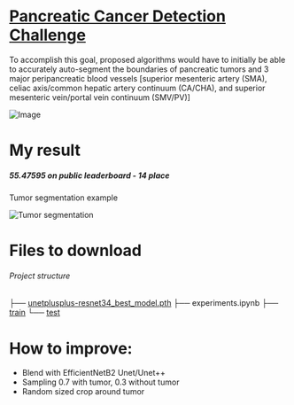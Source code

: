 # [Pancreatic Cancer Detection Challenge](https://www.topcoder.com/challenges/a96a2d2e-2b0c-4864-872b-3086242ee0ef)

To accomplish this goal, proposed algorithms would have to initially be able to accurately auto-segment the boundaries of pancreatic tumors and 3 major peripancreatic blood vessels [superior mesenteric artery (SMA), celiac axis/common hepatic artery continuum (CA/CHA), and superior mesenteric vein/portal vein continuum (SMV/PV)]

![Image](https://lh3.googleusercontent.com/8Xp5DVSu1T6tVWgkLQhMFbWUQ--FNQ6hD2TnMEwoDRL95MSPV7Bsv2Drlq8boFuFZjxdR6BP4BqI2dygUPQD0FnGLVmA9oQS0BHBpkFV9m0R3W2ZilSEscL5_DNUvPHO3I4QoqFO)

# My result
##### 55.47595 on public leaderboard - 14 place
Tumor segmentation example

![Tumor segmentation](https://github.com/maloyan/mri_topcoder/blob/master/segmentation_example.png)

# Files to download 
###### Project structure
├── [unetplusplus-resnet34\_best\_model.pth](https://drive.google.com/file/d/1rEsGESUilxBN8GgJVWouG0zfSXb3Efd8/view?usp=sharing)
├── experiments.ipynb
├── [train](https://drive.google.com/file/d/1VATCc18rOy8s5bD_ELxHCC4EbO0l91zU/view)
└── [test](https://drive.google.com/file/d/1ovHmEUFUXgXM7XLWR9PcnbYaepb_migT/view)

# How to improve:
- Blend with EfficientNetB2 Unet/Unet++
- Sampling 0.7 with tumor, 0.3 without tumor
- Random sized crop around tumor
